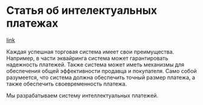 # Статья об интелектуальных платежах

[link](https://tech.meituan.com/2018/04/19/trade-high-availability-in-action.html)

Каждая успешная торговая система имеет свои преимущества. Например, в части эквайринга система может гарантировать надежность платежей. Также система может иметь механизмы для обеспечения общей эффективности продавца и покупателя. Само собой разумеется, что система должна обеспечить точный размер платежа, а также обеспечить своевременность платежа.

Мы разрабатываем систему интеллектуальных платежей.
